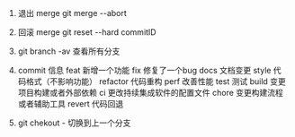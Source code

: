
1. 退出 merge git merge --abort
2. 回滚 merge git reset --hard commitID
3. git branch  -av  查看所有分支
4. commit 信息
feat 新增一个功能
fix  修复了一个bug
docs 文档变更
style 代码格式（不影响功能）
refactor 代码重构
perf 改善性能
test 测试
build 变更项目构建或者外部依赖
ci 更改持续集成软件的配置文件
chore 变更构建流程或者辅助工具
revert 代码回退

5. git chekout - 切换到上一个分支
